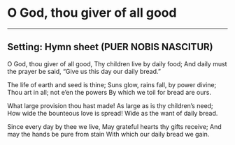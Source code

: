 # O God, thou giver of all good

***

## Setting: Hymn sheet (PUER NOBIS NASCITUR)

O God, thou giver of all good,
Thy children live by daily food;
And daily must the prayer be said,
“Give us this day our daily bread.”

The life of earth and seed is thine; 
Suns glow, rains fall, by power divine;
Thou art in all; not e’en the powers
By which we toil for bread are ours.

What large provision thou hast made!
As large as is thy children’s need;
How wide the bounteous love is spread!
Wide as the want of daily bread.

Since every day by thee we live,
May grateful hearts thy gifts receive;
And may the hands be pure from stain
With which our daily bread we gain.